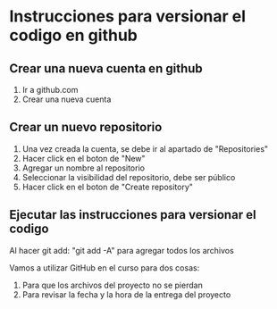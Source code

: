 # Instrucciones para versionar el codigo en github

## Crear una nueva cuenta en github
1. Ir a github.com
2. Crear una nueva cuenta

## Crear un nuevo repositorio
1. Una vez creada la cuenta, se debe ir al apartado de "Repositories"
2. Hacer click en el boton de "New"
3. Agregar un nombre al repositorio
4. Seleccionar la visibilidad del repositorio, debe ser público
5. Hacer click en el boton de "Create repository"

## Ejecutar las instrucciones para versionar el codigo
Al hacer git add: "git add -A" para agregar todos los archivos

Vamos a utilizar GitHub en el curso para dos cosas:
1. Para que los archivos del proyecto no se pierdan
2. Para revisar la fecha y la hora de la entrega del proyecto

